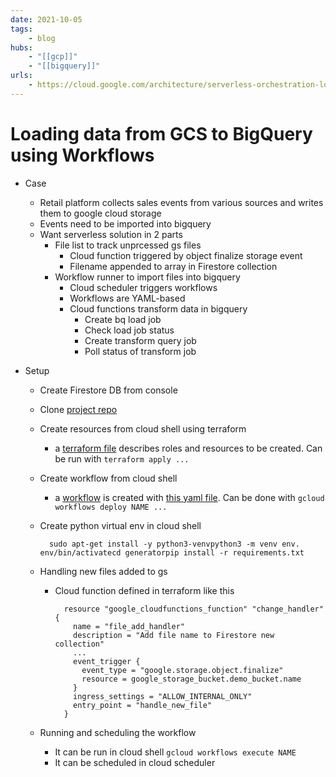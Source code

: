 ```yaml
---
date: 2021-10-05
tags:
    - blog
hubs:
    - "[[gcp]]"
    - "[[bigquery]]"
urls:
    - https://cloud.google.com/architecture/serverless-orchestration-loading-data-from-cloud-storage-to-biquery-using-workflows?hl=en
---
```


# Loading data from GCS to BigQuery using Workflows

- Case
    - Retail platform collects sales events from various sources and writes them to google cloud storage
    - Events need to be imported into bigquery
    - Want serverless solution in 2 parts
        - File list to track unprcessed gs files
            - Cloud function triggered by object finalize storage event
            - Filename appended to array in Firestore collection
        - Workflow runner to import files into bigquery
            - Cloud scheduler triggers workflows
            - Workflows are YAML-based
            - Cloud functions transform data in bigquery
                - Create bq load job
                - Check load job status
                - Create transform query job
                - Poll status of transform job

- Setup
    - Create Firestore DB from console
    - Clone [project repo](https://github.com/GoogleCloudPlatform/bigquery-workflows-load)
    - Create resources from cloud shell using terraform
        - a [terraform file](https://github.com/GoogleCloudPlatform/bigquery-workflows-load/blob/main/main.tf) describes roles and resources to be created. Can be run with `terraform apply ...`
    - Create workflow from cloud shell
        - a [workflow](https://cloud.google.com/workflows) is created with [this yaml file](https://github.com/GoogleCloudPlatform/bigquery-workflows-load/blob/main/workflow.yaml). Can be done with `gcloud workflows deploy NAME ...`
    - Create python virtual env in cloud shell

            sudo apt-get install -y python3-venvpython3 -m venv env. env/bin/activatecd generatorpip install -r requirements.txt

    - Handling new files added to gs
        - Cloud function defined in terraform like this

                resource "google_cloudfunctions_function" "change_handler" {
                  name = "file_add_handler"
                  description = "Add file name to Firestore new collection"
                  ...
                  event_trigger {
                    event_type = "google.storage.object.finalize"
                    resource = google_storage_bucket.demo_bucket.name
                  }
                  ingress_settings = "ALLOW_INTERNAL_ONLY"
                  entry_point = "handle_new_file"
                }

    - Running and scheduling the workflow
        - It can be run in cloud shell `gcloud workflows execute NAME`
        - It can be scheduled in cloud scheduler

